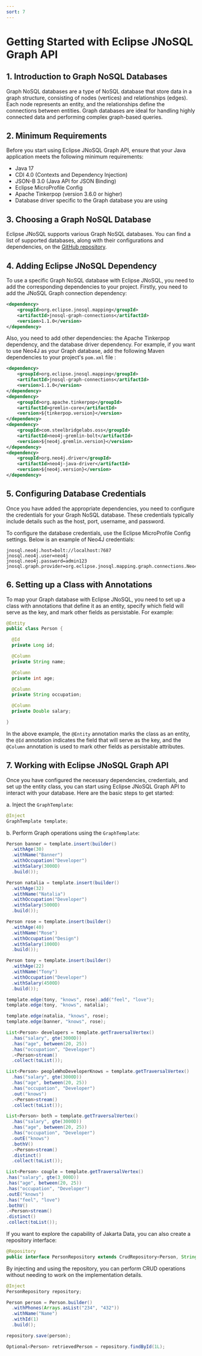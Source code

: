 ```yaml
---
sort: 7
---
```


# Getting Started with Eclipse JNoSQL Graph API

## 1. Introduction to Graph NoSQL Databases
Graph NoSQL databases are a type of NoSQL database that store data in a graph structure, consisting of nodes (vertices) and relationships (edges). Each node represents an entity, and the relationships define the connections between entities. Graph databases are ideal for handling highly connected data and performing complex graph-based queries.

## 2. Minimum Requirements
Before you start using Eclipse JNoSQL Graph API, ensure that your Java application meets the following minimum requirements:
- Java 17
- CDI 4.0 (Contexts and Dependency Injection)
- JSON-B 3.0 (Java API for JSON Binding)
- Eclipse MicroProfile Config
- Apache Tinkerpop (version 3.6.0 or higher)
- Database driver specific to the Graph database you are using

## 3. Choosing a Graph NoSQL Database
Eclipse JNoSQL supports various Graph NoSQL databases. You can find a list of supported databases, along with their configurations and dependencies, on the [GitHub repository](https://github.com/eclipse/jnosql-extensions#graph-connections).

## 4. Adding Eclipse JNoSQL Dependency
To use a specific Graph NoSQL database with Eclipse JNoSQL, you need to add the corresponding dependencies to your project. Firstly, you need to add the JNoSQL Graph connection dependency:

```xml
<dependency>
    <groupId>org.eclipse.jnosql.mapping</groupId>
    <artifactId>jnosql-graph-connections</artifactId>
    <version>1.1.0</version>
</dependency>
````

Also, you need to add other dependencies: the Apache Tinkerpop dependency, and the database driver dependency. For example, if you want to use Neo4J as your Graph database, add the following Maven dependencies to your project's `pom.xml` file :

```xml
<dependency>
    <groupId>org.eclipse.jnosql.mapping</groupId>
    <artifactId>jnosql-graph-connections</artifactId>
    <version>1.1.0</version>
</dependency>
<dependency>
    <groupId>org.apache.tinkerpop</groupId>
    <artifactId>gremlin-core</artifactId>
    <version>${tinkerpop.version}</version>
</dependency>
<dependency>
    <groupId>com.steelbridgelabs.oss</groupId>
    <artifactId>neo4j-gremlin-bolt</artifactId>
    <version>${neo4j.gremlin.version}</version>
</dependency>
<dependency>
    <groupId>org.neo4j.driver</groupId>
    <artifactId>neo4j-java-driver</artifactId>
    <version>${neo4j.version}</version>
</dependency>
```

## 5. Configuring Database Credentials
Once you have added the appropriate dependencies, you need to configure the credentials for your Graph NoSQL database. These credentials typically include details such as the host, port, username, and password.

To configure the database credentials, use the Eclipse MicroProfile Config settings. Below is an example of Neo4J credentials:

```
jnosql.neo4j.host=bolt://localhost:7687
jnosql.neo4j.user=neo4j
jnosql.neo4j.password=admin123
jnosql.graph.provider=org.eclipse.jnosql.mapping.graph.connections.Neo4JGraphConfiguration
```

## 6. Setting up a Class with Annotations
To map your Graph database with Eclipse JNoSQL, you need to set up a class with annotations that define it as an entity, specify which field will serve as the key, and mark other fields as persistable. For example:

```java
@Entity
public class Person {

  @Id
  private Long id;

  @Column
  private String name;

  @Column
  private int age;

  @Column
  private String occupation;

  @Column
  private Double salary;

}
```

In the above example, the `@Entity` annotation marks the class as an entity, the `@Id` annotation indicates the field that will serve as the key, and the `@Column` annotation is used to mark other fields as persistable attributes.

## 7. Working with Eclipse JNoSQL Graph API
Once you have configured the necessary dependencies, credentials, and set up the entity class, you can start using Eclipse JNoSQL Graph API to interact with your database. Here are the basic steps to get started:

a. Inject the `GraphTemplate`:
```java
@Inject
GraphTemplate template;
```

b. Perform Graph operations using the `GraphTemplate`:
```java
Person banner = template.insert(builder()
  .withAge(30)
  .withName("Banner")
  .withOccupation("Developer")
  .withSalary(3000D)
  .build());

Person natalia = template.insert(builder()
  .withAge(32)
  .withName("Natalia")
  .withOccupation("Developer")
  .withSalary(5000D)
  .build());

Person rose = template.insert(builder()
  .withAge(40)
  .withName("Rose")
  .withOccupation("Design")
  .withSalary(1000D)
  .build());

Person tony = template.insert(builder()
  .withAge(22)
  .withName("Tony")
  .withOccupation("Developer")
  .withSalary(4500D)
  .build());

template.edge(tony, "knows", rose).add("feel", "love");
template.edge(tony, "knows", natalia);

template.edge(natalia, "knows", rose);
template.edge(banner, "knows", rose);

List<Person> developers = template.getTraversalVertex()
  .has("salary", gte(3000D))
  .has("age", between(20, 25))
  .has("occupation", "Developer")
  .<Person>stream()
  .collect(toList());

List<Person> peopleWhoDeveloperKnows = template.getTraversalVertex()
  .has("salary", gte(3000D))
  .has("age", between(20, 25))
  .has("occupation", "Developer")
  .out("knows")
  .<Person>stream()
  .collect(toList());

List<Person> both = template.getTraversalVertex()
  .has("salary", gte(3000D))
  .has("age", between(20, 25))
  .has("occupation", "Developer")
  .outE("knows")
  .bothV()
  .<Person>stream()
  .distinct()
  .collect(toList());

List<Person> couple = template.getTraversalVertex()
.has("salary", gte(3_000D))
.has("age", between(20, 25))
.has("occupation", "Developer")
.outE("knows")
.has("feel", "love")
.bothV()
.<Person>stream()
.distinct()
.collect(toList());
```


If you want to explore the capability of Jakarta Data, you can also create a repository interface:


```java
@Repository
public interface PersonRepository extends CrudRepository<Person, String> {}

```
By injecting and using the repository, you can perform CRUD operations without needing to work on the implementation details.


```java
@Inject
PersonRepository repository;

Person person = Person.builder()
  .withPhones(Arrays.asList("234", "432"))
  .withName("Name")
  .withId(1)
  .build();

repository.save(person);

Optional<Person> retrievedPerson = repository.findById(1L);
```

